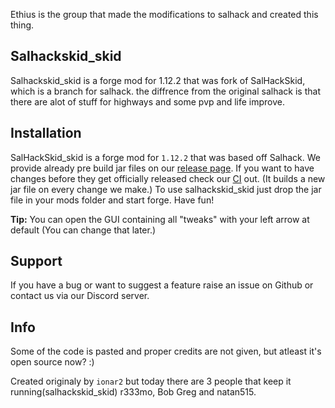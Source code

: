 Ethius is the group that made the modifications to salhack and created this thing.

## Salhackskid_skid
Salhackskid_skid is a forge mod for 1.12.2 that was fork of SalHackSkid, which is a branch for salhack. the diffrence from the original salhack is that there are alot of stuff for highways and some pvp and life improve.

 
## Installation
SalHackSkid_skid is a forge mod for `1.12.2` that was based off Salhack. We provide already pre build jar files on our [release page](https://github.com/natan515/SalHackSkid_skid/releases). If you want to have changes before they get officially released check our [CI](https://github.com/r333mo/SalHackSkid_skid/actions) out. (It builds a new jar file on every change we make.) To use salhackskid_skid just drop the jar file in your mods folder and start forge. Have fun!

**Tip:** You can open the GUI containing all "tweaks" with your left arrow at default (You can change that later.)

## Support

If you have a bug or want to suggest a feature raise an issue on Github or contact us via our Discord server.

## Info

Some of the code is pasted and proper credits are not given, but atleast it's open source now? :)


Created originaly by `ionar2` but today there are 3 people that keep it running(salhackskid_skid) r333mo, Bob Greg and natan515.
